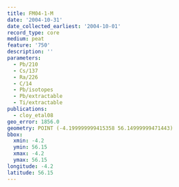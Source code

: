 ```yaml
---
title: FM04-1-M
date: '2004-10-31'
date_collected_earliest: '2004-10-01'
record_type: core
medium: peat
feature: '750'
description: ''
parameters:
  - Pb/210
  - Cs/137
  - Ra/226
  - C/14
  - Pb/isotopes
  - Pb/extractable
  - Ti/extractable
publications:
  - cloy_etal08
geo_error: 1856.0
geometry: POINT (-4.199999999415358 56.14999999471443)
bbox:
  xmin: -4.2
  ymin: 56.15
  xmax: -4.2
  ymax: 56.15
longitude: -4.2
latitude: 56.15
---
```

